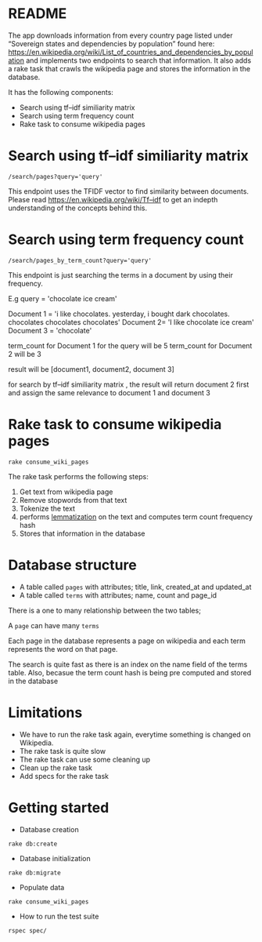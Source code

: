 # README

The app downloads information from every country page listed under “Sovereign states and dependencies by population” found here: https://en.wikipedia.org/wiki/List_of_countries_and_dependencies_by_population and implements two
endpoints to search that information. It also adds a rake task that crawls the wikipedia page and stores the information in the database.

It has the following components:

*  Search using tf–idf similiarity matrix  
*  Search using term frequency count
*  Rake task to consume wikipedia pages


# Search using tf–idf similiarity matrix 

`/search/pages?query='query'`

This endpoint uses the TFIDF vector to find similarity between documents. 
Please read https://en.wikipedia.org/wiki/Tf–idf to get an indepth understanding of the concepts behind this.



# Search using term frequency count 

`/search/pages_by_term_count?query='query'`

This endpoint is just searching the terms in a document by using their frequency.

E.g query = 'chocolate ice cream'

Document 1 = 'i like chocolates. yesterday, i bought dark chocolates. chocolates chocolates chocolates'
Document 2= 'I like chocolate ice cream'
Document 3 = 'chocolate'

term_count for Document 1 for the query will be 5
term_count for Document 2 will be 3

result will be [document1, document2, document 3]

for search by tf–idf similiarity matrix , the result will return document 2 first and assign the same relevance to document 1 and document 3

# Rake task to consume wikipedia pages

`rake consume_wiki_pages`

The rake task performs the following steps:
1.  Get text from wikipedia page
2.  Remove stopwords from that text
3.  Tokenize the text
4.  performs [lemmatization](https://nlp.stanford.edu/IR-book/html/htmledition/stemming-and-lemmatization-1.html) on the text and computes term count frequency hash
5.  Stores that information in the database

# Database structure

- A table called `pages` with attributes; title, link, created_at and updated_at
- A table called `terms` with attributes; name, count and page_id

There is a one to many relationship between the two tables;

A `page` can have many `terms`

Each page in the database represents a page on wikipedia and each term represents the word on that page.

The search is quite fast as there is an index on the name field of the terms table. Also, becasue the term count hash is being pre computed and stored in the database

# Limitations

- We have to run the rake task again, everytime something is changed on Wikipedia.
- The rake task is quite slow 
- The rake task can use some cleaning up
- Clean up the rake task 
- Add specs for the rake task

# Getting started

* Database creation

`rake db:create`

* Database initialization

`rake db:migrate`

* Populate data 

`rake consume_wiki_pages`

* How to run the test suite

`rspec spec/`

